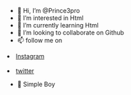 - 👋 Hi, I’m @Prince3pro
- 👀 I’m interested in Html
- 🌱 I’m currently learning Html
- 💞️ I’m looking to collaborate on Github
- 📫 follow me on <ol> 
<li><a href="https://instagram.com/_prince_1743?igshid=YmMyMTA2M2Y=">Instagram</a></li><br>
<li><a href="https://mobile.twitter.com/Prince58723240">twitter</a></li>

- 🙂 Simple Boy 
<!---
Prince3pro/Prince3pro is a ✨ special ✨ repository because its `README.md` (this file) appears on your GitHub profile.
You can click the Preview link to take a look at your changes.
--->
